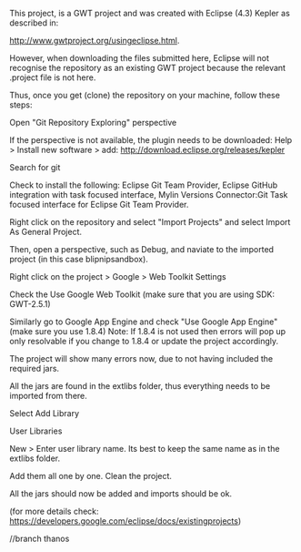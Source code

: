 This project, is a GWT project and was created with Eclipse (4.3) Kepler as described in:

http://www.gwtproject.org/usingeclipse.html.

However, when downloading the files submitted here, Eclipse will not recognise the repository as an existing GWT project because the relevant .project file is not here.

Thus, once you get (clone) the repository on your machine, follow these steps:

Open "Git Repository Exploring" perspective

If the perspective is not available, the plugin needs to be downloaded:
Help > Install new software > add: http://download.eclipse.org/releases/kepler

Search for git

Check to install the following:
Eclipse Git Team Provider,
Eclipse GitHub integration with task focused interface,
Mylin Versions Connector:Git
Task focused interface for Eclipse Git Team Provider.

Right click on the repository and select "Import Projects" and select Import As General Project.

Then, open a perspective, such as Debug, and naviate to the imported project (in this case blipnipsandbox).

Right click on the project > Google > Web Toolkit Settings

Check the Use Google Web Toolkit (make sure that you are using SDK: GWT-2.5.1)

Similarly go to Google App Engine and check "Use Google App Engine" (make sure you use 1.8.4)
Note: If 1.8.4 is not used then errors will pop up only resolvable if you change to 1.8.4 or update the project accordingly.

The project will show many errors now, due to not having included the required jars.

All the jars are found in the extlibs folder, thus everything needs to be imported from there.

Select Add Library

User Libraries

New > Enter user library name. Its best to keep the same name as in the extlibs folder.


Add them all one by one.
Clean the project.

All the jars should now be added and imports should be ok.

(for more details check: https://developers.google.com/eclipse/docs/existingprojects)

//branch thanos
